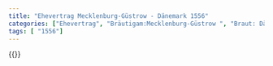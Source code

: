 ```yaml
---
title: "Ehevertrag Mecklenburg-Güstrow - Dänemark 1556"
categories: ["Ehevertrag", "Bräutigam:Mecklenburg-Güstrow ", "Braut: Dänemark", "Eheschließung vollzogen?:Ja", "verschiedenkonfessionelle Ehe?:Nein", "Dynastie Bräutigam:Mecklenburg", "Akteur Bräutigam:Mecklenburg", "Akteur Braut:Oldenburg (Dänemark)", "Textbezug?:nein", "Ständisch?:nein", "Ratifikation?:ja", "Sonstiges?:ja", "Bräutigam:Mecklenburg-Güstrow ", "Braut: Dänemark"]
tags: [ "1556"]
---
```

<!--more-->
{{<v201>}}